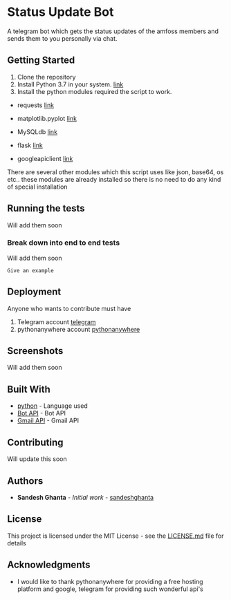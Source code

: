 # Status Update Bot

A telegram bot which gets the status updates of the amfoss members and sends them to you personally via chat.

## Getting Started

1. Clone the repository
2. Install Python 3.7 in your system. [link](https://www.python.org/downloads/)
3. Install the python modules required the script to work.
* requests [link](http://docs.python-requests.org/en/v2.7.0/user/install/)

* matplotlib.pyplot [link](https://matplotlib.org/users/installing.html)

* MySQLdb [link](https://geeksww.com/tutorials/web_development/python/installation/how_to_download_and_install_mysqldb_module_for_python_on_linux.php)

* flask [link](http://flask.pocoo.org/docs/1.0/installation/#install-flask)

* googleapiclient [link](https://developers.google.com/gmail/api/quickstart/python)

There are several other modules which this script uses like json, base64, os etc.. these modules are already installed so there is no need to do any kind of special installation

## Running the tests

Will add them soon

### Break down into end to end tests

Will add them soon
```
Give an example
```

## Deployment

Anyone who wants to contribute must have
1. Telegram account [telegram](https://play.google.com/store/apps/details?id=org.telegram.messenger&hl=en_IN)
2. pythonanywhere account [pythonanywhere](https://www.pythonanywhere.com/)

## Screenshots

Will add them soon

## Built With

* [python](http://www.dropwizard.io/1.0.2/docs/) - Language used
* [Bot API](https://core.telegram.org/bots/api) - Bot API
* [Gmail API](https://developers.google.com/gmail/api/) - Gmail API

## Contributing
Will update this soon

## Authors

* **Sandesh Ghanta** - *Initial work* - [sandeshghanta](https://github.com/sandeshghanta)

## License

This project is licensed under the MIT License - see the [LICENSE.md](LICENSE.md) file for details

## Acknowledgments

* I would like to thank pythonanywhere for providing a free hosting platform and google, telegram for providing such wonderful api's

